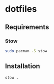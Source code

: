 # dotfiles

## Requirements

### Stow

```sh
sudo pacman -S stow
```

## Installation

```sh
stow .
```
